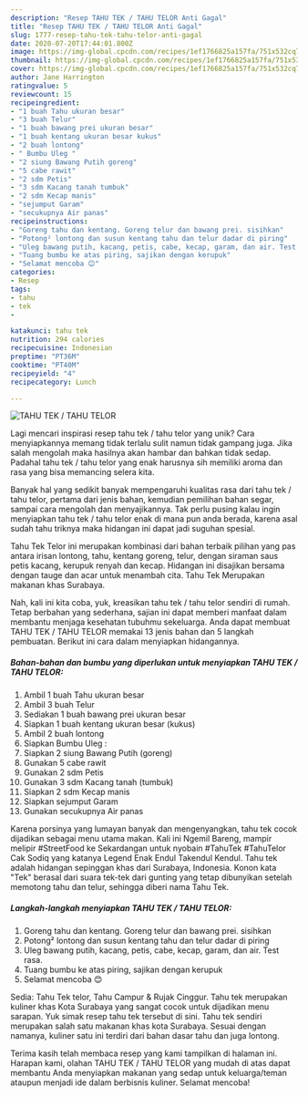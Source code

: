 ```yaml
---
description: "Resep TAHU TEK / TAHU TELOR Anti Gagal"
title: "Resep TAHU TEK / TAHU TELOR Anti Gagal"
slug: 1777-resep-tahu-tek-tahu-telor-anti-gagal
date: 2020-07-20T17:44:01.800Z
image: https://img-global.cpcdn.com/recipes/1ef1766825a157fa/751x532cq70/tahu-tek-tahu-telor-foto-resep-utama.jpg
thumbnail: https://img-global.cpcdn.com/recipes/1ef1766825a157fa/751x532cq70/tahu-tek-tahu-telor-foto-resep-utama.jpg
cover: https://img-global.cpcdn.com/recipes/1ef1766825a157fa/751x532cq70/tahu-tek-tahu-telor-foto-resep-utama.jpg
author: Jane Harrington
ratingvalue: 5
reviewcount: 15
recipeingredient:
- "1 buah Tahu ukuran besar"
- "3 buah Telur"
- "1 buah bawang prei ukuran besar"
- "1 buah kentang ukuran besar kukus"
- "2 buah lontong"
- " Bumbu Uleg "
- "2 siung Bawang Putih goreng"
- "5 cabe rawit"
- "2 sdm Petis"
- "3 sdm Kacang tanah tumbuk"
- "2 sdm Kecap manis"
- "sejumput Garam"
- "secukupnya Air panas"
recipeinstructions:
- "Goreng tahu dan kentang. Goreng telur dan bawang prei. sisihkan"
- "Potong² lontong dan susun kentang tahu dan telur dadar di piring"
- "Uleg bawang putih, kacang, petis, cabe, kecap, garam, dan air. Test rasa."
- "Tuang bumbu ke atas piring, sajikan dengan kerupuk"
- "Selamat mencoba 😊"
categories:
- Resep
tags:
- tahu
- tek
- 

katakunci: tahu tek  
nutrition: 294 calories
recipecuisine: Indonesian
preptime: "PT36M"
cooktime: "PT40M"
recipeyield: "4"
recipecategory: Lunch

---
```



![TAHU TEK / TAHU TELOR](https://img-global.cpcdn.com/recipes/1ef1766825a157fa/751x532cq70/tahu-tek-tahu-telor-foto-resep-utama.jpg)

Lagi mencari inspirasi resep tahu tek / tahu telor yang unik? Cara menyiapkannya memang tidak terlalu sulit namun tidak gampang juga. Jika salah mengolah maka hasilnya akan hambar dan bahkan tidak sedap. Padahal tahu tek / tahu telor yang enak harusnya sih memiliki aroma dan rasa yang bisa memancing selera kita.

Banyak hal yang sedikit banyak mempengaruhi kualitas rasa dari tahu tek / tahu telor, pertama dari jenis bahan, kemudian pemilihan bahan segar, sampai cara mengolah dan menyajikannya. Tak perlu pusing kalau ingin menyiapkan tahu tek / tahu telor enak di mana pun anda berada, karena asal sudah tahu triknya maka hidangan ini dapat jadi suguhan spesial.

Tahu Tek Telor ini merupakan kombinasi dari bahan terbaik pilihan yang pas antara irisan lontong, tahu, kentang goreng, telur, dengan siraman saus petis kacang, kerupuk renyah dan kecap. Hidangan ini disajikan bersama dengan tauge dan acar untuk menambah cita. Tahu Tek Merupakan makanan khas Surabaya.


Nah, kali ini kita coba, yuk, kreasikan tahu tek / tahu telor sendiri di rumah. Tetap berbahan yang sederhana, sajian ini dapat memberi manfaat dalam membantu menjaga kesehatan tubuhmu sekeluarga. Anda dapat membuat TAHU TEK / TAHU TELOR memakai 13 jenis bahan dan 5 langkah pembuatan. Berikut ini cara dalam menyiapkan hidangannya.

<!--inarticleads1-->

##### Bahan-bahan dan bumbu yang diperlukan untuk menyiapkan TAHU TEK / TAHU TELOR:

1. Ambil 1 buah Tahu ukuran besar
1. Ambil 3 buah Telur
1. Sediakan 1 buah bawang prei ukuran besar
1. Siapkan 1 buah kentang ukuran besar (kukus)
1. Ambil 2 buah lontong
1. Siapkan  Bumbu Uleg :
1. Siapkan 2 siung Bawang Putih (goreng)
1. Gunakan 5 cabe rawit
1. Gunakan 2 sdm Petis
1. Gunakan 3 sdm Kacang tanah (tumbuk)
1. Siapkan 2 sdm Kecap manis
1. Siapkan sejumput Garam
1. Gunakan secukupnya Air panas


Karena porsinya yang lumayan banyak dan mengenyangkan, tahu tek cocok dijadikan sebagai menu utama makan. Kali ini Ngemil Bareng, mampir melipir #StreetFood ke Sekardangan untuk nyobain #TahuTek #TahuTelor Cak Sodiq yang katanya Legend Enak Endul Takendul Kendul. Tahu tek adalah hidangan sepinggan khas dari Surabaya, Indonesia. Konon kata &#34;Tek&#34; berasal dari suara tek-tek dari gunting yang tetap dibunyikan setelah memotong tahu dan telur, sehingga diberi nama Tahu Tek. 

<!--inarticleads2-->

##### Langkah-langkah menyiapkan TAHU TEK / TAHU TELOR:

1. Goreng tahu dan kentang. Goreng telur dan bawang prei. sisihkan
1. Potong² lontong dan susun kentang tahu dan telur dadar di piring
1. Uleg bawang putih, kacang, petis, cabe, kecap, garam, dan air. Test rasa.
1. Tuang bumbu ke atas piring, sajikan dengan kerupuk
1. Selamat mencoba 😊


Sedia: Tahu Tek telor, Tahu Campur &amp; Rujak Cinggur. Tahu tek merupakan kuliner khas Kota Surabaya yang sangat cocok untuk dijadikan menu sarapan. Yuk simak resep tahu tek tersebut di sini. Tahu tek sendiri merupakan salah satu makanan khas kota Surabaya. Sesuai dengan namanya, kuliner satu ini terdiri dari bahan dasar tahu dan juga lontong. 

Terima kasih telah membaca resep yang kami tampilkan di halaman ini. Harapan kami, olahan TAHU TEK / TAHU TELOR yang mudah di atas dapat membantu Anda menyiapkan makanan yang sedap untuk keluarga/teman ataupun menjadi ide dalam berbisnis kuliner. Selamat mencoba!
